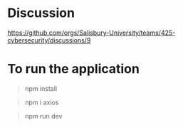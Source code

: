 # Discussion

https://github.com/orgs/Salisbury-University/teams/425-cybersecurity/discussions/9

# To run the application

> npm install

> npm i axios

> npm run dev
